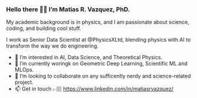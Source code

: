 ### Hello there 👋🏽 I’m Matias R. Vazquez, PhD.

My academic background is in physics, and I am passionate about science, coding, and building cool stuff.

I work as Senior Data Scientist at @PhysicsXLtd, blending physics with AI to transform the way we do engineering.
- 👀 I’m interested in AI, Data Science, and Theoretical Physics.
- 🌱 I’m currently woringk on Geometric Deep Learning, Scientific ML and MLOps.
- 💞️ I’m looking to collaborate on any sufficently nerdy and science-related project.
- 📫 Get in touch 👉🏽 https://www.linkedin.com/in/matiasrvazquez/

<!---
matiasrvazquez/matiasrvazquez is a ✨ special ✨ repository because its `README.md` (this file) appears on your GitHub profile.
You can click the Preview link to take a look at your changes.
--->
